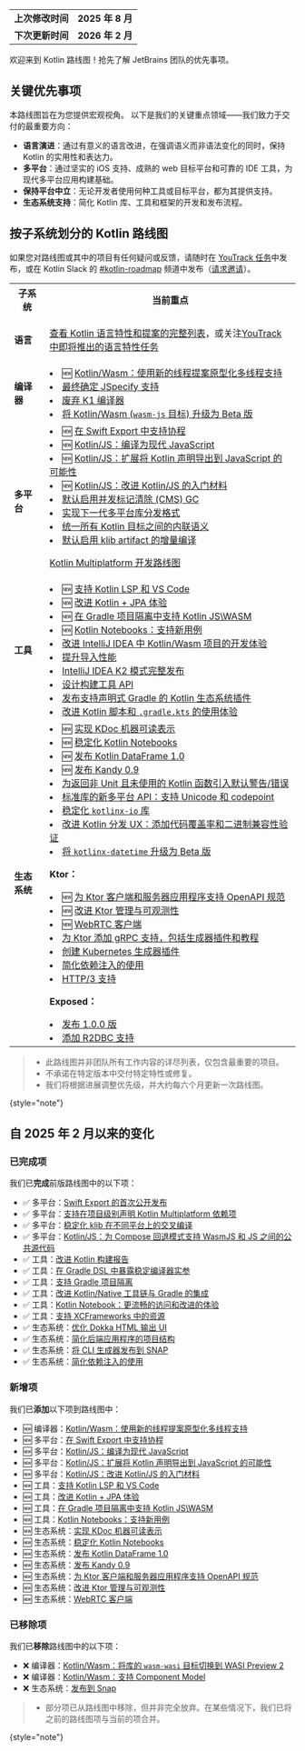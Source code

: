[//]: # (title: Kotlin 路线图)

<table>
    <tr>
        <td><strong>上次修改时间</strong></td>
        <td><strong>2025 年 8 月</strong></td>
    </tr>
    <tr>
        <td><strong>下次更新时间</strong></td>
        <td><strong>2026 年 2 月</strong></td>
    </tr>
</table>

欢迎来到 Kotlin 路线图！抢先了解 JetBrains 团队的优先事项。

## 关键优先事项

本路线图旨在为您提供宏观视角。
以下是我们的关键重点领域——我们致力于交付的最重要方向：

*   **语言演进**：通过有意义的语言改进，在强调语义而非语法变化的同时，保持 Kotlin 的实用性和表达力。
*   **多平台**：通过坚实的 iOS 支持、成熟的 web 目标平台和可靠的 IDE 工具，为现代多平台应用构建基础。
*   **保持平台中立**：无论开发者使用何种工具或目标平台，都为其提供支持。
*   **生态系统支持**：简化 Kotlin 库、工具和框架的开发和发布流程。

## 按子系统划分的 Kotlin 路线图

<!-- To view the biggest projects we're working on, see the [Roadmap details](#roadmap-details) table. -->

如果您对路线图或其中的项目有任何疑问或反馈，请随时在 [YouTrack 任务](https://youtrack.jetbrains.com/issues?q=project:%20KT,%20KTIJ%20tag:%20%7BRoadmap%20Item%7D%20%23Unresolved%20)中发布，或在 Kotlin Slack 的 [#kotlin-roadmap](https://kotlinlang.slack.com/archives/C01AAJSG3V4) 频道中发布（[请求邀请](https://surveys.jetbrains.com/s3/kotlin-slack-sign-up)）。

<!-- ### YouTrack board
Visit the [roadmap board in our issue tracker YouTrack](https://youtrack.jetbrains.com/agiles/153-1251/current) ![YouTrack](youtrack-logo.png){width=30}{type="joined"}
-->

<table>
    <tr>
        <th>子系统</th>
        <th>当前重点</th>
    </tr>
    <tr id="language">
        <td><strong>语言</strong></td>
        <td>
            <p><a href="kotlin-language-features-and-proposals.md">查看 Kotlin 语言特性和提案的完整列表</a>，或关注<a href="https://youtrack.jetbrains.com/issue/KT-54620">YouTrack 中即将推出的语言特性任务</a></p>
        </td>
    </tr>
    <tr id="compiler">
        <td><strong>编译器</strong></td>
        <td>
            <list>
                <li>🆕 <a href="https://youtrack.jetbrains.com/issue/KT-80304">Kotlin/Wasm：使用新的线程提案原型化多线程支持</a></li>
                <li><a href="https://youtrack.jetbrains.com/issue/KT-75371">最终确定 JSpecify 支持</a></li>
                <li><a href="https://youtrack.jetbrains.com/issue/KT-75372">废弃 K1 编译器</a></li>
                <li><a href="https://youtrack.jetbrains.com/issue/KT-75370">将 Kotlin/Wasm (<code>wasm-js</code> 目标) 升级为 Beta 版</a></li>
            </list>
        </td>
    </tr>
    <tr id="multiplatform">
        <td><strong>多平台</strong></td>
        <td>
            <list>
                <li>🆕 <a href="https://youtrack.jetbrains.com/issue/KT-80305">在 Swift Export 中支持协程</a></li>
                <li>🆕 <a href="https://youtrack.jetbrains.com/issue/KT-80308">Kotlin/JS：编译为现代 JavaScript</a></li> 
                <li>🆕 <a href="https://youtrack.jetbrains.com/issue/KT-80310">Kotlin/JS：扩展将 Kotlin 声明导出到 JavaScript 的可能性</a></li>
                <li>🆕 <a href="https://youtrack.jetbrains.com/issue/KT-80307">Kotlin/JS：改进 Kotlin/JS 的入门材料</a></li> 
                <li><a href="https://youtrack.jetbrains.com/issue/KT-71278">默认启用并发标记清除 (CMS) GC</a></li>
                <li><a href="https://youtrack.jetbrains.com/issue/KT-68323">实现下一代多平台库分发格式</a></li>
                <li><a href="https://youtrack.jetbrains.com/issue/KT-64570" target="_blank">统一所有 Kotlin 目标之间的内联语义</a></li>
                <li><a href="https://youtrack.jetbrains.com/issue/KT-71279" target="_blank">默认启用 klib artifact 的增量编译</a></li>
            </list>
            <tip><p><a href="https://jb.gg/kmp-roadmap-2025" target="_blank">Kotlin Multiplatform 开发路线图</a></p></tip>
         </td>
    </tr>
    <tr id="tooling">
        <td><strong>工具</strong></td>
        <td>
            <list>
                <li>🆕 <a href="https://youtrack.jetbrains.com/issue/KT-80322" target="_blank">支持 Kotlin LSP 和 VS Code</a></li>
                <li>🆕 <a href="https://youtrack.jetbrains.com/issue/KTIJ-35208" target="_blank">改进 Kotlin + JPA 体验</a></li>
                <li>🆕 <a href="https://youtrack.jetbrains.com/issue/KT-80311" target="_blank">在 Gradle 项目隔离中支持 Kotlin JS\WASM</a></li>
                <li>🆕 <a href="https://youtrack.jetbrains.com/issue/KTNB-1133" target="_blank">Kotlin Notebooks：支持新用例</a></li>
                <li><a href="https://youtrack.jetbrains.com/issue/KT-75374" target="_blank">改进 IntelliJ IDEA 中 Kotlin/Wasm 项目的开发体验</a></li>
                <li><a href="https://youtrack.jetbrains.com/issue/KT-75376" target="_blank">提升导入性能</a></li>
                <li><a href="https://youtrack.jetbrains.com/issue/KTIJ-31316" target="_blank">IntelliJ IDEA K2 模式完整发布</a></li>
                <li><a href="https://youtrack.jetbrains.com/issue/KT-76255" target="_blank">设计构建工具 API</a></li>
                <li><a href="https://youtrack.jetbrains.com/issue/KT-71292" target="_blank">发布支持声明式 Gradle 的 Kotlin 生态系统插件</a></li>
                <li><a href="https://youtrack.jetbrains.com/issue/KT-49511" target="_blank">改进 Kotlin 脚本和 <code>.gradle.kts</code> 的使用体验</a></li>
            </list>
         </td>
    </tr>
    <tr id="ecosystem">
        <td><strong>生态系统</strong></td>
        <td>
            <list>
                <li>🆕 <a href="https://youtrack.jetbrains.com/issue/KT-80323">实现 KDoc 机器可读表示</a></li>
                <li>🆕 <a href="https://youtrack.jetbrains.com/issue/KT-80324">稳定化 Kotlin Notebooks</a></li>
                <li>🆕 <a href="https://youtrack.jetbrains.com/issue/KT-80327">发布 Kotlin DataFrame 1.0</a></li>
                <li>🆕 <a href="https://youtrack.jetbrains.com/issue/KT-80328">发布 Kandy 0.9</a></li>
                <li><a href="https://youtrack.jetbrains.com/issue/KT-12719" target="_blank">为返回非 Unit 且未使用的 Kotlin 函数引入默认警告/错误</a></li>
                <li><a href="https://youtrack.jetbrains.com/issue/KT-71298" target="_blank">标准库的新多平台 API：支持 Unicode 和 codepoint</a></li>
                <li><a href="https://youtrack.jetbrains.com/issue/KT-71300" target="_blank">稳定化 <code>kotlinx-io</code> 库</a></li>
                <li><a href="https://youtrack.jetbrains.com/issue/KT-71297" target="_blank">改进 Kotlin 分发 UX：添加代码覆盖率和二进制兼容性验证</a></li>
                <li><a href="https://youtrack.jetbrains.com/issue/KT-64578" target="_blank">将 <code>kotlinx-datetime</code> 升级为 Beta 版</a></li>
            </list>
            <p><b>Ktor：</b></p>
            <list>
                <li>🆕 <a href="https://youtrack.jetbrains.com/issue/KTOR-8316">为 Ktor 客户端和服务器应用程序支持 OpenAPI 规范</a></li>
                <li>🆕 <a href="https://youtrack.jetbrains.com/issue/KTOR-6622">改进 Ktor 管理与可观测性</a></li>
                <li>🆕 <a href="https://youtrack.jetbrains.com/issue/KTOR-7958">WebRTC 客户端</a></li>
                <li><a href="https://youtrack.jetbrains.com/issue/KTOR-1501">为 Ktor 添加 gRPC 支持，包括生成器插件和教程</a></li>
                <li><a href="https://youtrack.jetbrains.com/issue/KTOR-6026">创建 Kubernetes 生成器插件</a></li>
                <li><a href="https://youtrack.jetbrains.com/issue/KTOR-6621">简化依赖注入的使用</a></li>
                <li><a href="https://youtrack.jetbrains.com/issue/KTOR-7938">HTTP/3 支持</a></li>
            </list>
            <p><b>Exposed：</b></p>
            <list>
                <li><a href="https://youtrack.jetbrains.com/issue/EXPOSED-444">发布 1.0.0 版</a></li>
                <li><a href="https://youtrack.jetbrains.com/issue/EXPOSED-74">添加 R2DBC 支持</a></li>
            </list>
         </td>
    </tr>
</table>

> * 此路线图并非团队所有工作内容的详尽列表，仅包含最重要的项目。
> * 不承诺在特定版本中交付特定特性或修复。
> * 我们将根据进展调整优先级，并大约每六个月更新一次路线图。
> 
{style="note"}

## 自 2025 年 2 月以来的变化

### 已完成项

我们已**完成**前版路线图中的以下项：

* ✅ 多平台：[Swift Export 的首次公开发布](https://youtrack.jetbrains.com/issue/KT-64572)
* ✅ 多平台：[支持在项目级别声明 Kotlin Multiplatform 依赖项](https://youtrack.jetbrains.com/issue/KT-71289)
* ✅ 多平台：[稳定化 klib 在不同平台上的交叉编译](https://youtrack.jetbrains.com/issue/KT-71290)
* ✅ 多平台：[Kotlin/JS：为 Compose 回退模式支持 WasmJS 和 JS 之间的公共源代码](https://youtrack.jetbrains.com/issue/KT-79394)
* ✅ 工具：[改进 Kotlin 构建报告](https://youtrack.jetbrains.com/issue/KT-60279)
* ✅ 工具：[在 Gradle DSL 中暴露稳定编译器实参](https://youtrack.jetbrains.com/issue/KT-55515)
* ✅ 工具：[支持 Gradle 项目隔离](https://youtrack.jetbrains.com/issue/KT-54105)
* ✅ 工具：[改进 Kotlin/Native 工具链与 Gradle 的集成](https://youtrack.jetbrains.com/issue/KT-64577)
* ✅ 工具：[Kotlin Notebook：更流畅的访问和改进的体验](https://youtrack.jetbrains.com/issue/KTNB-898)
* ✅ 工具：[支持 XCFrameworks 中的资源](https://youtrack.jetbrains.com/issue/KT-75377)
* ✅ 生态系统：[优化 Dokka HTML 输出 UI](https://youtrack.jetbrains.com/issue/KT-71295)
* ✅ 生态系统：[简化后端应用程序的项目结构](https://youtrack.jetbrains.com/issue/KTOR-7158)
* ✅ 生态系统：[将 CLI 生成器发布到 SNAP](https://youtrack.jetbrains.com/issue/KTOR-3937)
* ✅ 生态系统：[简化依赖注入的使用](https://youtrack.jetbrains.com/issue/KTOR-6621)

### 新增项

我们已**添加**以下项到路线图中：

* 🆕 编译器：[Kotlin/Wasm：使用新的线程提案原型化多线程支持](https://youtrack.jetbrains.com/issue/KT-80304)
* 🆕 多平台：[在 Swift Export 中支持协程](https://youtrack.jetbrains.com/issue/KT-80305)
* 🆕 多平台：[Kotlin/JS：编译为现代 JavaScript](https://youtrack.jetbrains.com/issue/KT-80308)
* 🆕 多平台：[Kotlin/JS：扩展将 Kotlin 声明导出到 JavaScript 的可能性](https://youtrack.jetbrains.com/issue/KT-80310)
* 🆕 多平台：[Kotlin/JS：改进 Kotlin/JS 的入门材料](https://youtrack.jetbrains.com/issue/KT-80307)
* 🆕 工具：[支持 Kotlin LSP 和 VS Code](https://youtrack.jetbrains.com/issue/KT-80322)
* 🆕 工具：[改进 Kotlin + JPA 体验](https://youtrack.jetbrains.com/issue/KTIJ-35208)
* 🆕 工具：[在 Gradle 项目隔离中支持 Kotlin JS\WASM](https://youtrack.jetbrains.com/issue/KT-80311)
* 🆕 工具：[Kotlin Notebooks：支持新用例](https://youtrack.jetbrains.com/issue/KTNB-1133)
* 🆕 生态系统：[实现 KDoc 机器可读表示](https://youtrack.jetbrains.com/issue/KT-80323)
* 🆕 生态系统：[稳定化 Kotlin Notebooks](https://youtrack.jetbrains.com/issue/KT-80324)
* 🆕 生态系统：[发布 Kotlin DataFrame 1.0](https://youtrack.jetbrains.com/issue/KT-80327)
* 🆕 生态系统：[发布 Kandy 0.9](https://youtrack.jetbrains.com/issue/KT-80328)
* 🆕 生态系统：[为 Ktor 客户端和服务器应用程序支持 OpenAPI 规范](https://youtrack.jetbrains.com/issue/KTOR-8316)
* 🆕 生态系统：[改进 Ktor 管理与可观测性](https://youtrack.jetbrains.com/issue/KTOR-6622)
* 🆕 生态系统：[WebRTC 客户端](https://youtrack.jetbrains.com/issue/KTOR-7958)

### 已移除项

我们已**移除**路线图中的以下项：

* ❌ 编译器：[Kotlin/Wasm：将库的 <code>wasm-wasi</code> 目标切换到 WASI Preview 2](https://youtrack.jetbrains.com/issue/KT-64568)
* ❌ 编译器：[Kotlin/Wasm：支持 Component Model](https://youtrack.jetbrains.com/issue/KT-64569)
* ❌ 生态系统：[发布到 Snap](https://youtrack.jetbrains.com/issue/KTOR-3937)

> * 部分项已从路线图中移除，但并非完全放弃。在某些情况下，我们已将之前的路线图项与当前的项合并。
> 
{style="note"}